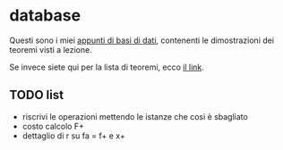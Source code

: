 # database

Questi sono i miei [appunti di basi di dati](https://ph04.github.io/database/html/index.html), contenenti le dimostrazioni dei teoremi visti a lezione.

Se invece siete qui per la lista di teoremi, ecco [il link](https://ph04.github.io/database/html/everything.html).

## TODO list

- riscrivi le operazioni mettendo le istanze che cosi è sbagliato
- costo calcolo F+
- dettaglio di r su fa = f+ e x+

